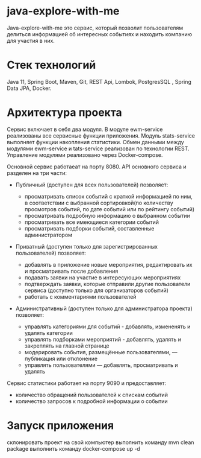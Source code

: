 # java-explore-with-me
Java-explore-with-me это сервис, который позволит пользователям делиться информацией об интересных событиях и находить компанию для участия в них.
# Стек технологий
Java 11, Spring Boot, Maven, Git, REST Api, Lombok, PostgresSQL , Spring Data JPA, Docker.
# Архитектура проекта
Сервис включает в себя два модуля. В модуле ewm-service реализованы все сервисные функции приложения. Модуль stats-service выполняет функции накопления статистики. Обмен данными между модулями ewm-service и tats-service реализован по технологии REST. Управление модулями реализовано через Docker-compose. 

Основной сервис работаеат на порту 8080. API основного сервиса и разделен на три части:

* Публичный (доступен для всех пользователей) позволяет:
  * просматривать список событий с краткой информацией по ним, в соответствии с выбранной сортировкой(по количеству просмотров событий, по дате событий или по рейтингу событий)
  * просматривать подробную информацию о выбранном событии
  * просматривать все имеющиеся категории событий
  * просматривать подборки событий, составленные администратором

* Приватный (доступен только для зарегистрированных пользователей) позволяет:
  * добавлять в приложение новые мероприятия, редактировать их и просматривать после добавления
  * подавать заявки на участие в интересующих мероприятиях
  * подтверждать заявки, которые отправили другие пользователи сервиса (доступно только для организаторов событий)
  * работать с комментариями пользователей

* Административный (доступен только для администратора проекта) позволяет:
  * управлять категориями для событий - добавлять, измененять и удалять категории
  * управлять подборками мероприятий - добавлять, удалять и закреплять на главной странице
  * модерировать события, размещённые пользователями, — публикация или отклонение
  * управлять пользователями — добавлять, просматривать и удалять


Сервис статистики работает на порту 9090 и предоставляет:
* количество обращений пользователей к спискам событий
* количество запросов к подробной информации о событии



# Запуск приложения
склонировать проект на свой компьютер
выполнить команду mvn clean package
выполнить команду docker-compose up -d

